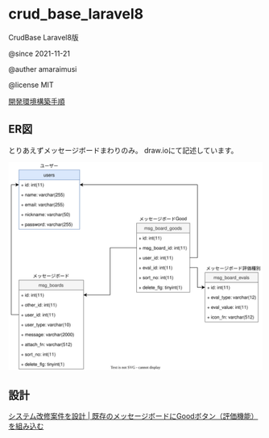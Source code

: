 # crud_base_laravel8
CrudBase Laravel8版

@since 2021-11-21

@auther amaraimusi

@license MIT


[開発環境構築手順](README_Environment2.md "開発環境構築手順")

## ER図

とりあえずメッセージボードまわりのみ。 draw.ioにて記述しています。


![ER図](doc/crud_base_laravel8.drawio.svg "ER図")


## 設計

[システム改修案件を設計 | 既存のメッセージボードにGoodボタン（評価機能）を組み込む](https://amaraimusi.sakura.ne.jp/note_prg/mgt/sys_design_note2.html "システム改修案件を設計 | 既存のメッセージボードにGoodボタン（評価機能）を組み込む")


